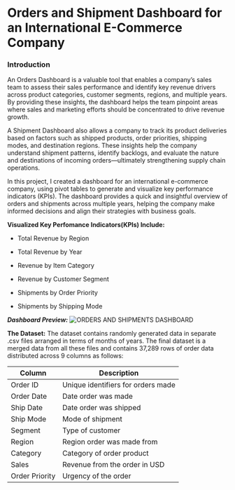 # Orders and Shipment Dashboard for an International E-Commerce Company

### Introduction
An Orders Dashboard is a valuable tool that enables a company’s sales team to assess their sales performance and identify key revenue drivers across product categories, customer segments, regions, and multiple years. By providing these insights, the dashboard helps the team pinpoint areas where sales and marketing efforts should be concentrated to drive revenue growth.

A Shipment Dashboard also allows a company to track its product deliveries based on factors such as shipped products, order priorities, shipping modes, and destination regions. These insights help the company understand shipment patterns, identify backlogs, and evaluate the nature and destinations of incoming orders—ultimately strengthening supply chain operations.

In this project, I created a dashboard for an international e-commerce company, using pivot tables to generate and visualize key performance indicators (KPIs). The dashboard provides a quick and insightful overview of orders and shipments across multiple years, helping the company make informed decisions and align their strategies with business goals.

**Visualized Key Perfomance Indicators(KPIs) Include:**

* Total Revenue by Region
+ Total Revenue by Year
- Revenue by Item Category
* Revenue by Customer Segment
+ Shipments by Order Priority
- Shipments by Shipping Mode

_**Dashboard Preview:**_
![ORDERS AND SHIPMENTS DASHBOARD](https://github.com/user-attachments/assets/dd8ab261-a2bb-4128-85e9-7c8ced4578f4)

**The Dataset:**
The dataset contains randomly generated data in separate .csv files arranged in terms of months of years. The final dataset is a merged data from all these files and contains 37,289 rows of order data distributed across 9 columns as follows:

| Column | Description |
| ------ | ----------- |
| Order ID | Unique identifiers for orders made |
| Order Date | Date order was made |
| Ship Date | Date order was shipped |
| Ship Mode | Mode of shipment |
| Segment | Type of customer |
| Region | Region order was made from |
| Category | Category of order product |
| Sales | Revenue from the order in USD |
| Order Priority | Urgency of the order |
